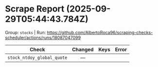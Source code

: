 # Scrape Report (2025-09-29T05:44:43.784Z)

Group: `stocks`  |  Run: https://github.com/AlbertoRoca96/scraping-checks-scheduler/actions/runs/18087047099

| Check | Changed | Keys | Error |
|---|:---:|:--|:--|
| `stock_ntdoy_global_quote` | — |  |  |
